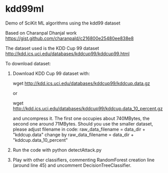# kdd99ml
Demo of SciKit ML algorithms using the kdd99 dataset

Based on Charanpal Dhanjal work https://gist.github.com/charanpald/c216800e25480ee838e8

The dataset used is the KDD Cup 99 dataset http://kdd.ics.uci.edu/databases/kddcup99/kddcup99.html

To download dataset:
1) Download KDD Cup 99 dataset with:

   wget http://kdd.ics.uci.edu/databases/kddcup99/kddcup.data.gz

   or

   wget http://kdd.ics.uci.edu/databases/kddcup99/kddcup.data_10_percent.gz

   and uncompress it. The first one occupies about 740MBytes, the second one
   around 71MBytes. Should you use the smaller dataset, please adjust filename
   in code:
   raw_data_filename = data_dir + "kddcup.data"
   change by
   raw_data_filename = data_dir + "kddcup.data_10_percent"
2) Run the code with
   python detectAttack.py
3) Play with other classifiers, commenting RandomForest creation line
   (around line 45) and uncomment DecisionTreeClassifier.
